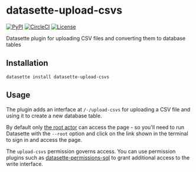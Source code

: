 # datasette-upload-csvs

[![PyPI](https://img.shields.io/pypi/v/datasette-upload-csvs.svg)](https://pypi.org/project/datasette-upload-csvs/)
[![CircleCI](https://circleci.com/gh/simonw/datasette-upload-csvs.svg?style=svg)](https://circleci.com/gh/simonw/datasette-upload-csvs)
[![License](https://img.shields.io/badge/license-Apache%202.0-blue.svg)](https://github.com/simonw/datasette-upload-csvs/blob/main/LICENSE)

Datasette plugin for uploading CSV files and converting them to database tables

## Installation

    datasette install datasette-upload-csvs

## Usage

The plugin adds an interface at `/-/upload-csvs` for uploading a CSV file and using it to create a new database table.

By default only [the root actor](https://datasette.readthedocs.io/en/stable/authentication.html#using-the-root-actor) can access the page - so you'll need to run Datasette with the `--root` option and click on the link shown in the terminal to sign in and access the page.

The `upload-csvs` permission governs access. You can use permission plugins such as [datasette-permissions-sql](https://github.com/simonw/datasette-permissions-sql) to grant additional access to the write interface.
